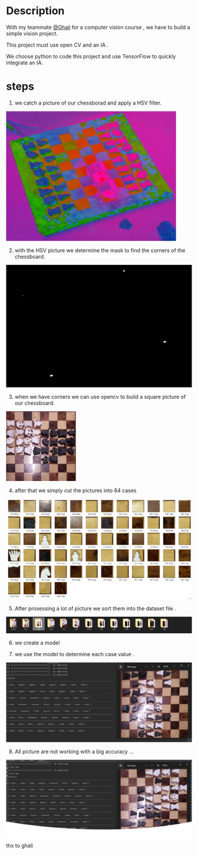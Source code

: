 # Description
With my teammate [@Ghali](https://github.com/Ghali9)
for a computer vision course , we have to build a simple vision project. 

This project must use open CV and an IA .

We choose python to code this project and use TensorFlow to quickly integrate  an IA.


# steps 

1) we catch a picture of our chessborad and apply a HSV filter.

![HSV](./img/HSV.png)

2) with the HSV picture we determine the mask to find the corners of the chessboard.

![MASK](./img/mask.png)

3) when we have corners we can use opencv to build a square picture of our chessboard.

![BOARD](./img/board.jpg)

4) after that we simply cut the pictures into 64 cases 

![cases](./img/cases.png)

5) After prosessing a lot of picture we sort them into the dataset file .

![dataset](./img/dataset.png)

6) we create a model 

7) we use the model to determine each case value . 

![result1](./img/result1.png)

8) All picture are not working with a big accuracy ...

![result2](./img/result2.png)

thx to ghali 